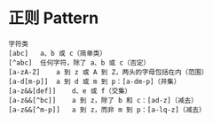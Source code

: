 
# 正则 Pattern

	字符类
	[abc]	a、b 或 c（简单类）
	[^abc]	任何字符，除了 a、b 或 c（否定）
	[a-zA-Z]	a 到 z 或 A 到 Z，两头的字母包括在内（范围）
	[a-d[m-p]]	a 到 d 或 m 到 p：[a-dm-p]（并集）
	[a-z&&[def]]	d、e 或 f（交集）
	[a-z&&[^bc]]	a 到 z，除了 b 和 c：[ad-z]（减去）
	[a-z&&[^m-p]]	a 到 z，而非 m 到 p：[a-lq-z]（减去）

